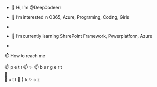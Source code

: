 - 👋 Hi, I’m @DeepCodeerr

- 👀 I’m interested in O365, Azure, Programing, Coding, Girls
-
- 🌱 I’m currently learning SharePoint Framework, Powerplatform, Azure
-
📫 How to reach me
<!------>    
<!------>    
<!------>    
📫
  p
    e
      t
        r
📫
          ✨
📫
              b
                u
                  r
                    g
                      e
                        r
                          t    
                         👀      
                      👋
                     u
                    t
                   l
                 👋
                👋
                k
                 ✨
                   c
                    z
